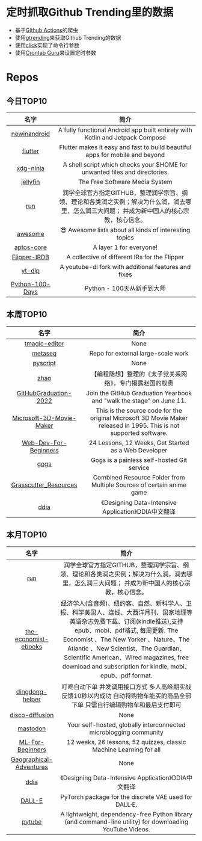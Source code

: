 # 定时抓取Github Trending里的数据
* 基于[Github Actions](https://docs.github.com/en/actions)的爬虫
* 使用[gtrending](https://github.com/hedythedev/gtrending)来获取Github Trending的数据
* 使用[click](https://github.com/pallets/click)实现了命令行参数
* 使用[Crontab Guru](https://crontab.guru/)来设置定时参数

# Repos
## 今日TOP10 
<!-- START OF DAILY_TOP10_REPOS -->
| 名字 | 简介 |
| :----: | :----: |
| [nowinandroid](https://github.com/android/nowinandroid) | A fully functional Android app built entirely with Kotlin and Jetpack Compose |
| [flutter](https://github.com/flutter/flutter) | Flutter makes it easy and fast to build beautiful apps for mobile and beyond |
| [xdg-ninja](https://github.com/b3nj5m1n/xdg-ninja) | A shell script which checks your $HOME for unwanted files and directories. |
| [jellyfin](https://github.com/jellyfin/jellyfin) | The Free Software Media System |
| [run](https://github.com/The-Run-Philosophy-Organization/run) | 润学全球官方指定GITHUB，整理润学宗旨、纲领、理论和各类润之实例；解决为什么润，润去哪里，怎么润三大问题； 并成为新中国人的核心宗教，核心信念。 |
| [awesome](https://github.com/sindresorhus/awesome) | 😎 Awesome lists about all kinds of interesting topics |
| [aptos-core](https://github.com/aptos-labs/aptos-core) | A layer 1 for everyone! |
| [Flipper-IRDB](https://github.com/Lucaslhm/Flipper-IRDB) | A collective of different IRs for the Flipper |
| [yt-dlp](https://github.com/yt-dlp/yt-dlp) | A youtube-dl fork with additional features and fixes |
| [Python-100-Days](https://github.com/jackfrued/Python-100-Days) | Python - 100天从新手到大师 |
<!-- END OF DAILY_TOP10_REPOS -->

## 本周TOP10
<!-- START OF WEEKLY_TOP10_REPOS -->
| 名字 | 简介 |
| :----: | :----: |
| [tmagic-editor](https://github.com/Tencent/tmagic-editor) | None |
| [metaseq](https://github.com/facebookresearch/metaseq) | Repo for external large-scale work |
| [pyscript](https://github.com/pyscript/pyscript) | None |
| [zhao](https://github.com/programthink/zhao) | 【编程随想】整理的《太子党关系网络》，专门揭露赵国的权贵 |
| [GitHubGraduation-2022](https://github.com/education/GitHubGraduation-2022) | Join the GitHub Graduation Yearbook and "walk the stage" on June 11. |
| [Microsoft-3D-Movie-Maker](https://github.com/microsoft/Microsoft-3D-Movie-Maker) | This is the source code for the original Microsoft 3D Movie Maker released in 1995. This is not supported software. |
| [Web-Dev-For-Beginners](https://github.com/microsoft/Web-Dev-For-Beginners) | 24 Lessons, 12 Weeks, Get Started as a Web Developer |
| [gogs](https://github.com/gogs/gogs) | Gogs is a painless self-hosted Git service |
| [Grasscutter_Resources](https://github.com/Koko-boya/Grasscutter_Resources) | Combined Resource Folder from Multiple Sources of certain anime game |
| [ddia](https://github.com/Vonng/ddia) | 《Designing Data-Intensive Application》DDIA中文翻译 |
<!-- END OF WEEKLY_TOP10_REPOS -->

## 本月TOP10
<!-- START OF MONTHLY_TOP10_REPOS -->
| 名字 | 简介 |
| :----: | :----: |
| [run](https://github.com/The-Run-Philosophy-Organization/run) | 润学全球官方指定GITHUB，整理润学宗旨、纲领、理论和各类润之实例；解决为什么润，润去哪里，怎么润三大问题； 并成为新中国人的核心宗教，核心信念。 |
| [the-economist-ebooks](https://github.com/hehonghui/the-economist-ebooks) | 经济学人(含音频)、纽约客、自然、新科学人、卫报、科学美国人、连线、大西洋月刊、国家地理等英语杂志免费下载、订阅(kindle推送),支持epub、mobi、pdf格式, 每周更新. The Economist 、The New Yorker 、Nature、The Atlantic 、New Scientist、The Guardian、Scientific American、Wired magazines, free download and subscription for kindle, mobi、epub、pdf format. |
| [dingdong-helper](https://github.com/JannsenYang/dingdong-helper) | 叮咚自动下单 并发调用接口方式 多人高峰期实战反馈10秒以内成功 自动将购物车能买的商品全部下单 只需自行编辑购物车和最后支付即可 |
| [disco-diffusion](https://github.com/alembics/disco-diffusion) | None |
| [mastodon](https://github.com/mastodon/mastodon) | Your self-hosted, globally interconnected microblogging community |
| [ML-For-Beginners](https://github.com/microsoft/ML-For-Beginners) | 12 weeks, 26 lessons, 52 quizzes, classic Machine Learning for all |
| [Geographical-Adventures](https://github.com/SebLague/Geographical-Adventures) | None |
| [ddia](https://github.com/Vonng/ddia) | 《Designing Data-Intensive Application》DDIA中文翻译 |
| [DALL-E](https://github.com/openai/DALL-E) | PyTorch package for the discrete VAE used for DALL·E. |
| [pytube](https://github.com/pytube/pytube) | A lightweight, dependency-free Python library (and command-line utility) for downloading YouTube Videos. |
<!-- END OF MONTHLY_TOP10_REPOS -->
